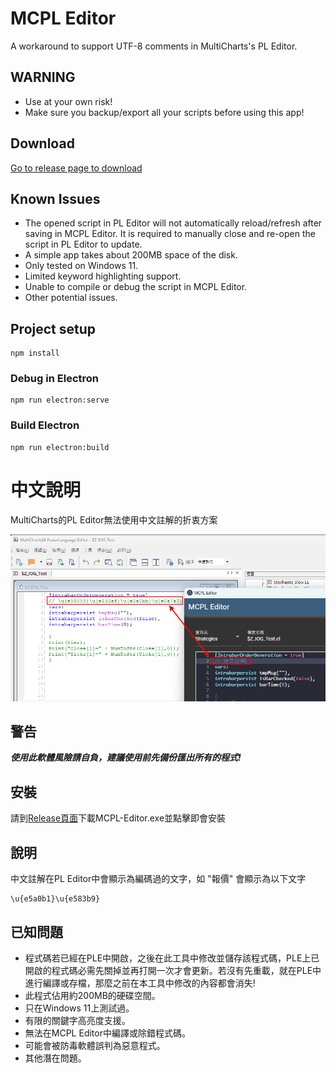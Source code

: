 # MCPL Editor

A workaround to support UTF-8 comments in MultiCharts's PL Editor.

## WARNING
* Use at your own risk!
* Make sure you backup/export all your scripts before using this app!

## Download
[Go to release page to download](https://github.com/vigorox/mcpl-editor/releases)

## Known Issues
* The opened script in PL Editor will not automatically reload/refresh after saving in MCPL Editor. It is required to manually close and re-open the script in PL Editor to update.
* A simple app takes about 200MB space of the disk.
* Only tested on Windows 11.
* Limited keyword highlighting support.
* Unable to compile or debug the script in MCPL Editor.
* Other potential issues.


## Project setup

```
npm install
```

### Debug in Electron

```
npm run electron:serve
```

### Build Electron

```
npm run electron:build
```


# 中文說明

MultiCharts的PL Editor無法使用中文註解的折衷方案

![image](https://raw.githubusercontent.com/vigorox/mcpl-editor/master/images/mcpl-editor-demo.png)

## 警告
***使用此軟體風險請自負，建議使用前先備份匯出所有的程式!***

## 安裝
請到[Release頁面](https://github.com/vigorox/mcpl-editor/releases)下載MCPL-Editor.exe並點擊即會安裝

## 說明
中文註解在PL Editor中會顯示為編碼過的文字，如 "報價" 會顯示為以下文字
``` 
\u{e5a0b1}\u{e583b9}
```

## 已知問題
* 程式碼若已經在PLE中開啟，之後在此工具中修改並儲存該程式碼，PLE上已開啟的程式碼必需先關掉並再打開一次才會更新。若沒有先重載，就在PLE中進行編譯或存檔，那麼之前在本工具中修改的內容都會消失!
* 此程式佔用約200MB的硬碟空間。
* 只在Windows 11上測試過。
* 有限的關鍵字高亮度支援。
* 無法在MCPL Editor中編譯或除錯程式碼。
* 可能會被防毒軟體誤判為惡意程式。
* 其他潛在問題。
